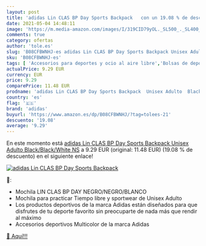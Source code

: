 ```yaml
---
layout: post
title: 'adidas Lin CLAS BP Day Sports Backpack   con un 19.08 % de descuento'
date: 2021-05-04 14:48:11
image: 'https://m.media-amazon.com/images/I/319CID79yOL._SL500_._SL400_.jpg'
comments: true
category: ofertas
author: 'tole.es'
slug: 'B08CFBWNHJ-es adidas Lin CLAS BP Day Sports Backpack Unisex Adulto...'
sku: 'B08CFBWNHJ-es'
tags: [ 'Accesorios para deportes y ocio al aire libre','Bolsas de deporte','Bolsas de gimnasia','Deportes y aire libre','adidas','backpack', ]
actualPrice: 9.29 EUR
currency: EUR
price: 9.29
comparePrice: 11.48 EUR
prodname: 'adidas Lin CLAS BP Day Sports Backpack  Unisex Adulto  Black/Black/White  NS'
country: 'es'
flag: '🇪🇸'
brand: 'adidas'
buyurl: 'https://www.amazon.es/dp/B08CFBWNHJ/?tag=tolees-21'
descuento: '19.08'
average: '9.29'
---
```


En este momento está [adidas Lin CLAS BP Day Sports Backpack  Unisex Adulto  Black/Black/White  NS](https://www.amazon.es/dp/B08CFBWNHJ/?tag=tolees-21) a 9.29 EUR (original: 11.48 EUR) (19.08 %  de descuento) en el siguiente enlace!

[![adidas Lin CLAS BP Day Sports Backpack  ](https://m.media-amazon.com/images/I/319CID79yOL._SL500_._SL400_.jpg)](https://www.amazon.es/dp/B08CFBWNHJ/?tag=tolees-21)

🔎:

- Mochila LIN CLAS BP DAY NEGRO/NEGRO/BLANCO
- Mochila para practicar Tiempo libre y sportwear de Unisex Adulto
- Los productos deportivos de la marca Adidas están diseñados para que disfrutes de tu deporte favorito sin preocuparte de nada más que rendir al máximo
- Accesorios deportivos Multicolor de la marca Adidas

[🛒 Aquí!!!](https://www.amazon.es/dp/B08CFBWNHJ/?tag=tolees-21)
